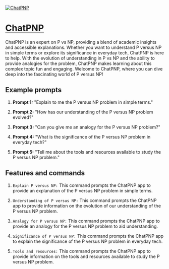 [![ChatPNP](https://files.oaiusercontent.com/file-1Ch3XeeIINC2SEVwm1Zaj0sc?se=2123-10-17T20%3A35%3A48Z&sp=r&sv=2021-08-06&sr=b&rscc=max-age%3D31536000%2C%20immutable&rscd=attachment%3B%20filename%3D72a2c169-4a23-4379-b130-9316c1d4ba7e.png&sig=YpbAG%2BOu1%2BIeQpuVGtSl9wfi6t0CXTRXBmDfbx0n8k0%3D)](https://chat.openai.com/g/g-M8ybp4yRX-chatpnp)

# [ChatPNP](https://chat.openai.com/g/g-M8ybp4yRX-chatpnp)

ChatPNP is an expert on P vs NP, providing a blend of academic insights and accessible explanations. Whether you want to understand P versus NP in simple terms or explore its significance in everyday tech, ChatPNP is here to help. With the evolution of understanding in P vs NP and the ability to provide analogies for the problem, ChatPNP makes learning about this complex topic fun and engaging. Welcome to ChatPNP, where you can dive deep into the fascinating world of P versus NP!

## Example prompts

1. **Prompt 1:** "Explain to me the P versus NP problem in simple terms."

2. **Prompt 2:** "How has our understanding of the P versus NP problem evolved?"

3. **Prompt 3:** "Can you give me an analogy for the P versus NP problem?"

4. **Prompt 4:** "What is the significance of the P versus NP problem in everyday tech?"

5. **Prompt 5:** "Tell me about the tools and resources available to study the P versus NP problem."

## Features and commands

1. `Explain P versus NP:` This command prompts the ChatPNP app to provide an explanation of the P versus NP problem in simple terms.

2. `Understanding of P versus NP:` This command prompts the ChatPNP app to provide information on the evolution of our understanding of the P versus NP problem.

3. `Analogy for P versus NP:` This command prompts the ChatPNP app to provide an analogy for the P versus NP problem to aid understanding.

4. `Significance of P versus NP:` This command prompts the ChatPNP app to explain the significance of the P versus NP problem in everyday tech.

5. `Tools and resources:` This command prompts the ChatPNP app to provide information on the tools and resources available to study the P versus NP problem.